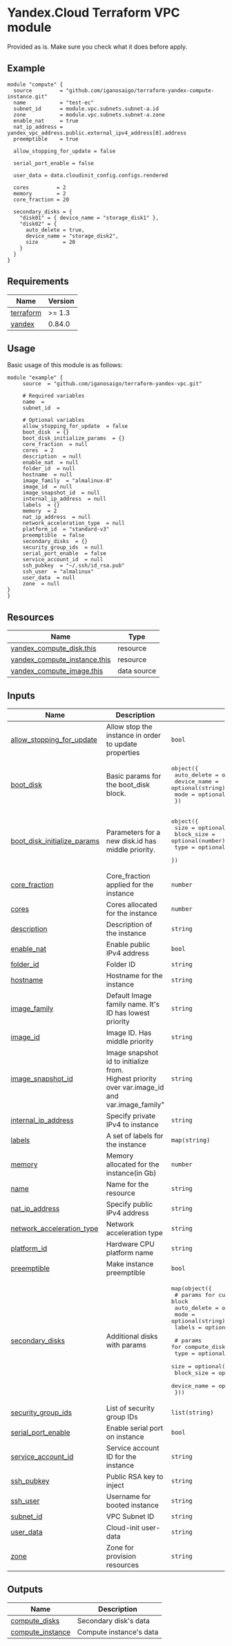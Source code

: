 # Yandex.Cloud Terraform VPC module
Provided as is. Make sure you check what it does before apply.
<!-- BEGIN_TF_DOCS -->

## Example

```hcl
module "compute" {
  source         = "github.com/iganosaigo/terraform-yandex-compute-instance.git"
  name           = "test-ec"
  subnet_id      = module.vpc.subnets.subnet-a.id
  zone           = module.vpc.subnets.subnet-a.zone
  enable_nat     = true
  nat_ip_address = yandex_vpc_address.public.external_ipv4_address[0].address
  preemptible    = true

  allow_stopping_for_update = false

  serial_port_enable = false

  user_data = data.cloudinit_config.configs.rendered

  cores         = 2
  memory        = 2
  core_fraction = 20

  secondary_disks = {
    "disk01" = { device_name = "storage_disk1" },
    "disk02" = {
      auto_delete = true,
      device_name = "storage_disk2",
      size        = 20
    }
  }
}

```

## Requirements

| Name | Version |
|------|---------|
| <a name="requirement_terraform"></a> [terraform](#requirement\_terraform) | >= 1.3 |
| <a name="requirement_yandex"></a> [yandex](#requirement\_yandex) | 0.84.0 |

## Usage
Basic usage of this module is as follows:

```hcl
module "example" {
	 source  = "github.com/iganosaigo/terraform-yandex-vpc.git"

	 # Required variables
	 name  = 
	 subnet_id  = 

	 # Optional variables
	 allow_stopping_for_update  = false
	 boot_disk  = {}
	 boot_disk_initialize_params  = {}
	 core_fraction  = null
	 cores  = 2
	 description  = null
	 enable_nat  = null
	 folder_id  = null
	 hostname  = null
	 image_family  = "almalinux-8"
	 image_id  = null
	 image_snapshot_id  = null
	 internal_ip_address  = null
	 labels  = {}
	 memory  = 2
	 nat_ip_address  = null
	 network_acceleration_type  = null
	 platform_id  = "standard-v3"
	 preemptible  = false
	 secondary_disks  = {}
	 security_group_ids  = null
	 serial_port_enable  = false
	 service_account_id  = null
	 ssh_pubkey  = "~/.ssh/id_rsa.pub"
	 ssh_user  = "almalinux"
	 user_data  = null
	 zone  = null
}
}
```

## Resources

| Name | Type |
|------|------|
| [yandex_compute_disk.this](https://registry.terraform.io/providers/yandex-cloud/yandex/0.84.0/docs/resources/compute_disk) | resource |
| [yandex_compute_instance.this](https://registry.terraform.io/providers/yandex-cloud/yandex/0.84.0/docs/resources/compute_instance) | resource |
| [yandex_compute_image.this](https://registry.terraform.io/providers/yandex-cloud/yandex/0.84.0/docs/data-sources/compute_image) | data source |

## Inputs

| Name | Description | Type | Default | Required |
|------|-------------|------|---------|:--------:|
| <a name="input_allow_stopping_for_update"></a> [allow\_stopping\_for\_update](#input\_allow\_stopping\_for\_update) | Allow stop the instance in order to update properties | `bool` | `false` | no |
| <a name="input_boot_disk"></a> [boot\_disk](#input\_boot\_disk) | Basic params for the boot\_disk block. | <pre>object({<br>    auto_delete = optional(bool)<br>    device_name = optional(string)<br>    mode        = optional(string)<br>  })</pre> | `{}` | no |
| <a name="input_boot_disk_initialize_params"></a> [boot\_disk\_initialize\_params](#input\_boot\_disk\_initialize\_params) | Parameters for a new disk.id has middle priority. | <pre>object({<br>    size       = optional(number)<br>    block_size = optional(number)<br>    type       = optional(string, "network-hdd")<br>  })</pre> | `{}` | no |
| <a name="input_core_fraction"></a> [core\_fraction](#input\_core\_fraction) | Core\_fraction applied for the instance | `number` | `null` | no |
| <a name="input_cores"></a> [cores](#input\_cores) | Cores allocated for the instance | `number` | `2` | no |
| <a name="input_description"></a> [description](#input\_description) | Description of the instance | `string` | `null` | no |
| <a name="input_enable_nat"></a> [enable\_nat](#input\_enable\_nat) | Enable public IPv4 address | `bool` | `null` | no |
| <a name="input_folder_id"></a> [folder\_id](#input\_folder\_id) | Folder ID | `string` | `null` | no |
| <a name="input_hostname"></a> [hostname](#input\_hostname) | Hostname for the instance | `string` | `null` | no |
| <a name="input_image_family"></a> [image\_family](#input\_image\_family) | Default Image family name. It's ID has lowest priority | `string` | `"almalinux-8"` | no |
| <a name="input_image_id"></a> [image\_id](#input\_image\_id) | Image ID. Has middle priority | `string` | `null` | no |
| <a name="input_image_snapshot_id"></a> [image\_snapshot\_id](#input\_image\_snapshot\_id) | Image snapshot id to initialize from.<br>Highest priority over var.image\_id<br>and var.image\_family" | `string` | `null` | no |
| <a name="input_internal_ip_address"></a> [internal\_ip\_address](#input\_internal\_ip\_address) | Specify private IPv4 to instance | `string` | `null` | no |
| <a name="input_labels"></a> [labels](#input\_labels) | A set of labels for the instance | `map(string)` | `{}` | no |
| <a name="input_memory"></a> [memory](#input\_memory) | Memory allocated for the instance(in Gb) | `number` | `2` | no |
| <a name="input_name"></a> [name](#input\_name) | Name for the resource | `string` | n/a | yes |
| <a name="input_nat_ip_address"></a> [nat\_ip\_address](#input\_nat\_ip\_address) | Specify public IPv4 address | `string` | `null` | no |
| <a name="input_network_acceleration_type"></a> [network\_acceleration\_type](#input\_network\_acceleration\_type) | Network acceleration type | `string` | `null` | no |
| <a name="input_platform_id"></a> [platform\_id](#input\_platform\_id) | Hardware CPU platform name | `string` | `"standard-v3"` | no |
| <a name="input_preemptible"></a> [preemptible](#input\_preemptible) | Make instance preemptible | `bool` | `false` | no |
| <a name="input_secondary_disks"></a> [secondary\_disks](#input\_secondary\_disks) | Additional disks with params | <pre>map(object({<br>    # params for cumpute_instance secondary_disk block<br>    auto_delete = optional(bool, false)<br>    mode        = optional(string)<br>    labels      = optional(map(string), {})<br><br>    # params for compute_disk resource<br>    type        = optional(string, "network-hdd")<br>    size        = optional(number, 10)<br>    block_size  = optional(number, 4096)<br>    device_name = optional(string)<br>  }))</pre> | `{}` | no |
| <a name="input_security_group_ids"></a> [security\_group\_ids](#input\_security\_group\_ids) | List of security group IDs | `list(string)` | `null` | no |
| <a name="input_serial_port_enable"></a> [serial\_port\_enable](#input\_serial\_port\_enable) | Enable serial port on instance | `bool` | `false` | no |
| <a name="input_service_account_id"></a> [service\_account\_id](#input\_service\_account\_id) | Service account ID for the instance | `string` | `null` | no |
| <a name="input_ssh_pubkey"></a> [ssh\_pubkey](#input\_ssh\_pubkey) | Public RSA key to inject | `string` | `"~/.ssh/id_rsa.pub"` | no |
| <a name="input_ssh_user"></a> [ssh\_user](#input\_ssh\_user) | Username for booted instance | `string` | `"almalinux"` | no |
| <a name="input_subnet_id"></a> [subnet\_id](#input\_subnet\_id) | VPC Subnet ID | `string` | n/a | yes |
| <a name="input_user_data"></a> [user\_data](#input\_user\_data) | Cloud-init user-data | `string` | `null` | no |
| <a name="input_zone"></a> [zone](#input\_zone) | Zone for provision resources | `string` | `null` | no |

## Outputs

| Name | Description |
|------|-------------|
| <a name="output_compute_disks"></a> [compute\_disks](#output\_compute\_disks) | Secondary disk's data |
| <a name="output_compute_instance"></a> [compute\_instance](#output\_compute\_instance) | Compute instance's data |
<!-- END_TF_DOCS -->


